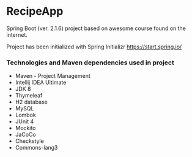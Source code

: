 # RecipeApp

Spring Boot (ver. 2.1.6) project based on awesome course found on the internet.

Project has been initialized with Spring Initializr https://start.spring.io/

### Technologies and Maven dependencies used in project
* Maven - Project Management
* Intellij IDEA Ultimate
* JDK 8
* Thymeleaf
* H2 database
* MySQL
* Lombok
* JUnit 4
* Mockito
* JaCoCo
* Checkstyle
* Commons-lang3
